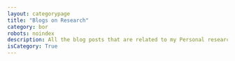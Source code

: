 ```yaml
---
layout: categorypage
title: "Blogs on Research"
category: bor
robots: noindex
description: All the blog posts that are related to my Personal research, research papers and conference presentations
isCategory: True
---
```

